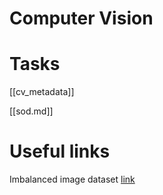 # Computer Vision

# Tasks
[[cv_metadata]]

[[sod.md]]


# Useful links

Imbalanced image dataset [link](https://towardsdatascience.com/4-ways-to-improve-class-imbalance-for-image-data-9adec8f390f1)
